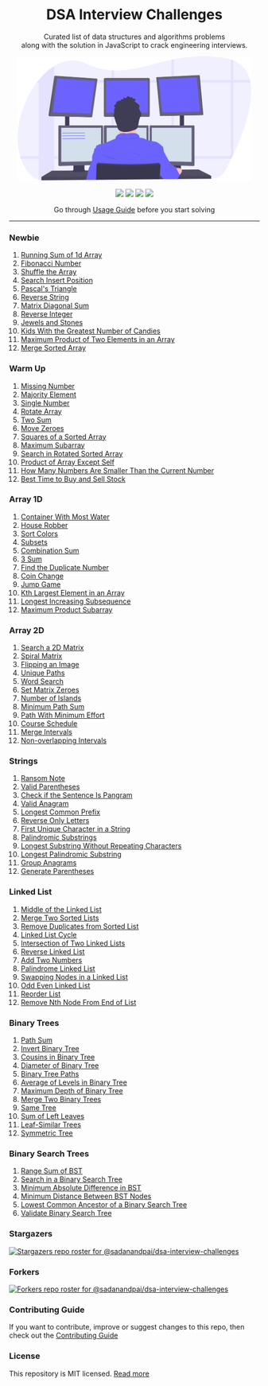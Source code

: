 <div align="center">
  <h1>DSA Interview Challenges</h1>
  <p>Curated list of data structures and algorithms problems<br> along with the solution in JavaScript to crack engineering interviews.</p>
  <img src="./programmer.svg" height="250px" />
  <p>
      <a name="stars"><img src="https://img.shields.io/github/stars/sadanandpai/dsa-interview-challenges?style=for-the-badge"></a>
      <a name="forks"><img src="https://img.shields.io/github/forks/sadanandpai/dsa-interview-challenges?logoColor=green&style=for-the-badge"></a>
      <a name="madeWith"><img src="https://img.shields.io/badge/Made%20with-JavaScript-1f425f.svg?style=for-the-badge"></a>
      <a name="license"><img src="https://img.shields.io/github/license/sadanandpai/dsa-interview-challenges?style=for-the-badge"></a>
  </p>
  
  Go through [Usage Guide](./USAGE_GUIDE.md) before you start solving
</div>

---

### Newbie

1. [Running Sum of 1d Array](./problems/newbie.md#Q1)
1. [Fibonacci Number](./problems/newbie.md#Q2)
1. [Shuffle the Array](./problems/newbie.md#Q3)
1. [Search Insert Position](./problems/newbie.md#Q4)
1. [Pascal's Triangle](./problems/newbie.md#Q5)
1. [Reverse String](./problems/newbie.md#Q6)
1. [Matrix Diagonal Sum](./problems/newbie.md#Q7)
1. [Reverse Integer](./problems/newbie.md#Q8)
1. [Jewels and Stones](./problems/newbie.md#Q9)
1. [Kids With the Greatest Number of Candies](./problems/newbie.md#Q10)
1. [Maximum Product of Two Elements in an Array](./problems/newbie.md#Q11)
1. [Merge Sorted Array](./problems/newbie.md#Q12)

### Warm Up

1. [Missing Number](./problems/warmup.md#Q1)
1. [Majority Element](./problems/warmup.md#Q2)
1. [Single Number](./problems/warmup.md#Q3)
1. [Rotate Array](./problems/warmup.md#Q4)
1. [Two Sum](./problems/warmup.md#Q5)
1. [Move Zeroes](./problems/warmup.md#Q6)
1. [Squares of a Sorted Array](./problems/warmup.md#Q7)
1. [Maximum Subarray](./problems/warmup.md#Q8)
1. [Search in Rotated Sorted Array](https://leetcode.com/problems/search-in-rotated-sorted-array)
1. [Product of Array Except Self](https://leetcode.com/problems/product-of-array-except-self)
1. [How Many Numbers Are Smaller Than the Current Number](./problems/warmup.md#Q11)
1. [Best Time to Buy and Sell Stock](./problems/warmup.md#Q12)

### Array 1D

1. [Container With Most Water](https://leetcode.com/problems/container-with-most-water)
1. [House Robber](https://leetcode.com/problems/house-robber)
1. [Sort Colors](https://leetcode.com/problems/sort-colors/)
1. [Subsets](https://leetcode.com/problems/subsets)
1. [Combination Sum](https://leetcode.com/problems/combination-sum)
1. [3 Sum](https://leetcode.com/problems/3sum)
1. [Find the Duplicate Number](https://leetcode.com/problems/find-the-duplicate-number)
1. [Coin Change](https://leetcode.com/problems/coin-change)
1. [Jump Game](https://leetcode.com/problems/jump-game)
1. [Kth Largest Element in an Array](https://leetcode.com/problems/kth-largest-element-in-an-array)
1. [Longest Increasing Subsequence](https://leetcode.com/problems/longest-increasing-subsequence)
1. [Maximum Product Subarray](https://leetcode.com/problems/maximum-product-subarray)

### Array 2D

1. [Search a 2D Matrix](https://leetcode.com/problems/search-a-2d-matrix)
1. [Spiral Matrix](https://leetcode.com/problems/spiral-matrix)
1. [Flipping an Image](https://leetcode.com/problems/flipping-an-image)
1. [Unique Paths](./problems/arrays2.md#Q7)
1. [Word Search](https://leetcode.com/problems/word-search)
1. [Set Matrix Zeroes](https://leetcode.com/problems/set-matrix-zeroes)
1. [Number of Islands](https://leetcode.com/problems/number-of-islands)
1. [Minimum Path Sum](https://leetcode.com/problems/minimum-path-sum)
1. [Path With Minimum Effort](https://leetcode.com/problems/path-with-minimum-effort)
1. [Course Schedule](https://leetcode.com/problems/course-schedule)
1. [Merge Intervals](https://leetcode.com/problems/merge-intervals)
1. [Non-overlapping Intervals](https://leetcode.com/problems/non-overlapping-intervals)

### Strings

1. [Ransom Note](https://leetcode.com/problems/ransom-note)
1. [Valid Parentheses](https://leetcode.com/problems/valid-parentheses)
1. [Check if the Sentence Is Pangram](https://leetcode.com/problems/check-if-the-sentence-is-pangram)
1. [Valid Anagram](https://leetcode.com/problems/valid-anagram)
1. [Longest Common Prefix](https://leetcode.com/problems/longest-common-prefix)
1. [Reverse Only Letters](https://leetcode.com/problems/reverse-only-letters)
1. [First Unique Character in a String](https://leetcode.com/problems/first-unique-character-in-a-string)
1. [Palindromic Substrings](https://leetcode.com/problems/palindromic-substrings)
1. [Longest Substring Without Repeating Characters](https://leetcode.com/problems/longest-substring-without-repeating-characters)
1. [Longest Palindromic Substring](https://leetcode.com/problems/longest-palindromic-substring)
1. [Group Anagrams](https://leetcode.com/problems/group-anagrams)
1. [Generate Parentheses](https://leetcode.com/problems/generate-parentheses)

### Linked List

1. [Middle of the Linked List](https://leetcode.com/problems/middle-of-the-linked-list/)
1. [Merge Two Sorted Lists](https://leetcode.com/problems/merge-two-sorted-lists/)
1. [Remove Duplicates from Sorted List](https://leetcode.com/problems/remove-duplicates-from-sorted-list/)
1. [Linked List Cycle](https://leetcode.com/problems/linked-list-cycle/)
1. [Intersection of Two Linked Lists](https://leetcode.com/problems/intersection-of-two-linked-lists/)
1. [Reverse Linked List](https://leetcode.com/problems/reverse-linked-list/)
1. [Add Two Numbers](https://leetcode.com/problems/add-two-numbers/)
1. [Palindrome Linked List](https://leetcode.com/problems/palindrome-linked-list/)
1. [Swapping Nodes in a Linked List](https://leetcode.com/problems/swapping-nodes-in-a-linked-list/)
1. [Odd Even Linked List](https://leetcode.com/problems/odd-even-linked-list/)
1. [Reorder List](https://leetcode.com/problems/reorder-list/)
1. [Remove Nth Node From End of List](https://leetcode.com/problems/remove-nth-node-from-end-of-list/)

### Binary Trees

1. [Path Sum](https://leetcode.com/problems/path-sum)
1. [Invert Binary Tree](https://leetcode.com/problems/invert-binary-tree)
1. [Cousins in Binary Tree](https://leetcode.com/problems/cousins-in-binary-tree)
1. [Diameter of Binary Tree](https://leetcode.com/problems/diameter-of-binary-tree)
1. [Binary Tree Paths](https://leetcode.com/problems/binary-tree-paths)
1. [Average of Levels in Binary Tree](https://leetcode.com/problems/average-of-levels-in-binary-tree)
1. [Maximum Depth of Binary Tree](https://leetcode.com/problems/maximum-depth-of-binary-tree)
1. [Merge Two Binary Trees](https://leetcode.com/problems/merge-two-binary-trees)
1. [Same Tree](https://leetcode.com/problems/same-tree)
1. [Sum of Left Leaves](https://leetcode.com/problems/sum-of-left-leaves)
1. [Leaf-Similar Trees](https://leetcode.com/problems/leaf-similar-trees)
1. [Symmetric Tree](https://leetcode.com/problems/symmetric-tree)

### Binary Search Trees

1. [Range Sum of BST](https://leetcode.com/problems/range-sum-of-bst)
1. [Search in a Binary Search Tree](https://leetcode.com/problems/search-in-a-binary-search-tree)
1. [Minimum Absolute Difference in BST](https://leetcode.com/problems/minimum-absolute-difference-in-bst)
1. [Minimum Distance Between BST Nodes](https://leetcode.com/problems/minimum-distance-between-bst-nodes)
1. [Lowest Common Ancestor of a Binary Search Tree](https://leetcode.com/problems/lowest-common-ancestor-of-a-binary-search-tree/)
1. [Validate Binary Search Tree](https://leetcode.com/problems/validate-binary-search-tree/)

### Stargazers

[![Stargazers repo roster for @sadanandpai/dsa-interview-challenges](https://reporoster.com/stars/sadanandpai/dsa-interview-challenges)](https://github.com/sadanandpai/dsa-interview-challenges/stargazers)

### Forkers

[![Forkers repo roster for @sadanandpai/dsa-interview-challenges](https://reporoster.com/forks/sadanandpai/dsa-interview-challenges)](https://github.com/sadanandpai/dsa-interview-challenges/network/members)

### Contributing Guide

If you want to contribute, improve or suggest changes to this repo, then check out the [Contributing Guide](./problems/contributing.md)

### License

This repository is MIT licensed. [Read more](./LICENSE)
